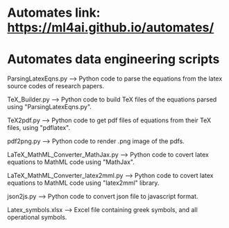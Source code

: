 Automates link: https://ml4ai.github.io/automates/
============================================================================================================================
Automates data engineering scripts
============================================================================================================================
ParsingLatexEqns.py --> Python code to parse the equations from the latex source codes of research papers.

TeX_Builder.py --> Python code to build TeX files of the equations parsed using "ParsingLatexEqns.py". 

TeX2pdf.py --> Python code to get pdf files of equations from their TeX files, using "pdflatex".

pdf2png.py --> Python code to render .png image of the pdfs.

LaTeX_MathML_Converter_MathJax.py --> Python code to covert latex equations to MathML code using "MathJax". 

LaTeX_MathML_Converter_latex2mml.py --> Python code to covert latex equations to MathML code using "latex2mml" library.

json2js.py --> Python code to convert json file to javascript format. 

Latex_symbols.xlsx --> Excel file containing greek symbols, and all operational symbols.
